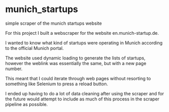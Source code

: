 # munich_startups
simple scraper of the munich startups website

For this project I built a webscraper for the website en.munich-startup.de. 

I wanted to know what kind of startups were operating in Munich according to the official Munich portal.

The website used dynamic loading to generate the lists of startups, however the weblink was essentially the same, but with a new page number. 

This meant that I could iterate through web pages without resorting to something like Selenium to press a reload button.

I ended up having to do a lot of data cleaning after using the scraper and for the future would attempt to include as much of this process in the scraper pipeline as possible.

